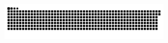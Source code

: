 <picture>
  <source media="(prefers-color-scheme: dark)" srcset="https://raw.githubusercontent.com/MarineHakobyan/MarineHakobyan/84f1e1553c31c0c398253e6e25a9626c59085ccb/github-contribution-grid-snake-dark.svg" />
  <source media="(prefers-color-scheme: light)" srcset="https://raw.githubusercontent.com/MarineHakobyan/MarineHakobyan/84f1e1553c31c0c398253e6e25a9626c59085ccb/github-contribution-grid-snake.svg" />
  <img alt="github-snake" src="https://raw.githubusercontent.com/MarineHakobyan/MarineHakobyan/84f1e1553c31c0c398253e6e25a9626c59085ccb/github-contribution-grid-snake-dark.svg" />
</picture>

